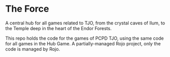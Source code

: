 # The Force
A central hub for all games related to TJO, from the crystal caves of Ilum, to the Temple deep in the heart of the Endor Forests.

This repo holds the code for the games of PCPD TJO, using the same code for all games in the Hub Game. A partially-managed Rojo project, only the code is managed by Rojo.
